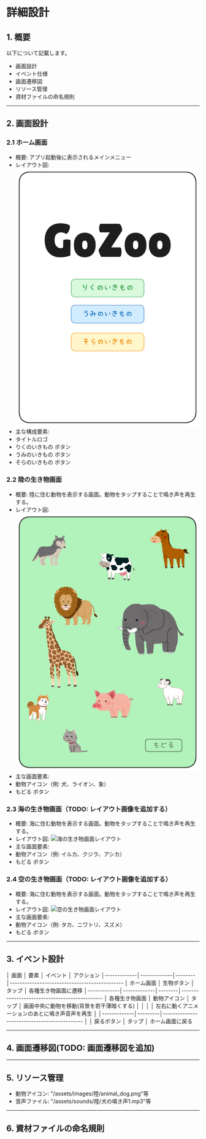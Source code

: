 # 詳細設計

## 1. 概要
以下について記載します。
- 画面設計
- イベント仕様
- 画面遷移図
- リソース管理
- 資材ファイルの命名規則

----

## 2. 画面設計

### 2.1 ホーム画面
- 概要: アプリ起動後に表示されるメインメニュー
- レイアウト図: ![ホーム画面レイアウト](レイアウト画像/HomePage.png)
- 主な構成要素:
 - タイトルロゴ
 - りくのいきもの ボタン
 - うみのいきもの ボタン
 - そらのいきもの ボタン

### 2.2 陸の生き物画面
- 概要: 陸に住む動物を表示する画面。動物をタップすることで鳴き声を再生する。
- レイアウト図: ![陸の生き物画面レイアウト](レイアウト画像/LandCreaturesPage.png)
- 主な画面要素:
 - 動物アイコン（例: 犬、ライオン、象）
 - もどる ボタン

### 2.3 海の生き物画面（TODO: レイアウト画像を追加する）
- 概要: 海に住む動物を表示する画面。動物をタップすることで鳴き声を再生する。
- レイアウト図: ![海の生き物画面レイアウト]()
- 主な画面要素:
 - 動物アイコン（例: イルカ、クジラ、アシカ）
 - もどる ボタン

### 2.4 空の生き物画面（TODO: レイアウト画像を追加する）
- 概要: 海に住む動物を表示する画面。動物をタップすることで鳴き声を再生する。
- レイアウト図: ![空の生き物画面レイアウト]()
- 主な画面要素:
 - 動物アイコン（例: タカ、ニワトリ、スズメ）
 - もどる ボタン

----

## 3. イベント設計
│ 画面         │ 要素        │ イベント │ アクション
│-------------│-------------│--------│----------------------------------------------
│ ホーム画面    │ 生物ボタン   │ タップ   │ 各種生き物画面に遷移
│-------------│-------------│--------│----------------------------------------------
│ 各種生き物画面 │ 動物アイコン │ タップ   │ 画面中央に動物を移動(背景を若干薄暗くする)
│             │             │         │ 左右に動くアニメーションのあとに鳴き声音声を再生
│             │-------------│---------│---------------------------------------------
│             │ 戻るボタン    │ タップ   │ ホーム画面に戻る

----

## 4. 画面遷移図(TODO: 画面遷移図を追加)

----

## 5. リソース管理
- 動物アイコン: "/assets/images/陸/animal_dog.png"等
- 音声ファイル: "/assets/sounds/陸/犬の鳴き声1.mp3"等

----

## 6. 資材ファイルの命名規則
